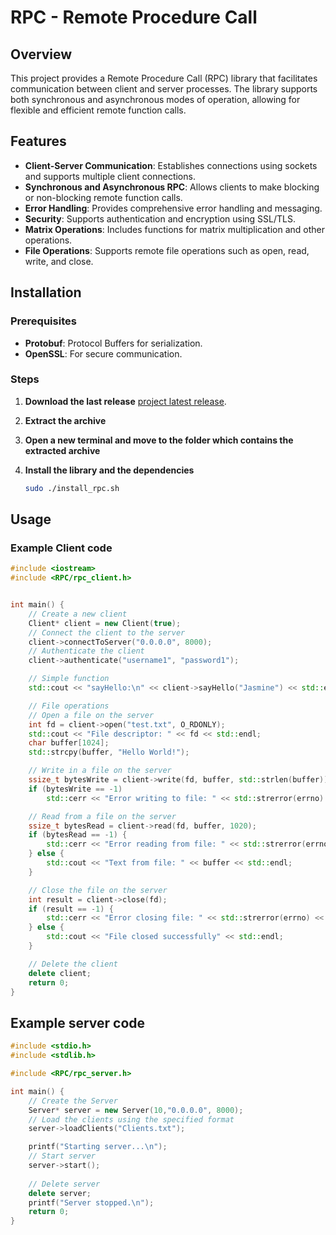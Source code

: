 # RPC - Remote Procedure Call

## Overview

This project provides a Remote Procedure Call (RPC) library that facilitates communication between client and server processes. The library supports both synchronous and asynchronous modes of operation, allowing for flexible and efficient remote function calls.

## Features

- **Client-Server Communication**: Establishes connections using sockets and supports multiple client connections.
- **Synchronous and Asynchronous RPC**: Allows clients to make blocking or non-blocking remote function calls.
- **Error Handling**: Provides comprehensive error handling and messaging.
- **Security**: Supports authentication and encryption using SSL/TLS.
- **Matrix Operations**: Includes functions for matrix multiplication and other operations.
- **File Operations**: Supports remote file operations such as open, read, write, and close.

## Installation

### Prerequisites

- **Protobuf**: Protocol Buffers for serialization.
- **OpenSSL**: For secure communication.

### Steps

1. **Download the last release**
[project latest release](https://github.com/BorcilaVasile/Remote-procedure-call-/releases/tag/RPC_libraryVersion1).


2. **Extract the archive**

3. **Open a new terminal and move to the folder which contains the extracted archive**

4. **Install the library and the dependencies**
    ```sh
    sudo ./install_rpc.sh
    ```

## Usage 

### Example Client code

```cpp
#include <iostream>
#include <RPC/rpc_client.h>


int main() {
    // Create a new client
    Client* client = new Client(true);
    // Connect the client to the server
    client->connectToServer("0.0.0.0", 8000);
    // Authenticate the client
    client->authenticate("username1", "password1");

    // Simple function
    std::cout << "sayHello:\n" << client->sayHello("Jasmine") << std::endl;

    // File operations
    // Open a file on the server
    int fd = client->open("test.txt", O_RDONLY);
    std::cout << "File descriptor: " << fd << std::endl;
    char buffer[1024];
    std::strcpy(buffer, "Hello World!");

    // Write in a file on the server
    ssize_t bytesWrite = client->write(fd, buffer, std::strlen(buffer));
    if (bytesWrite == -1)
        std::cerr << "Error writing to file: " << std::strerror(errno) << std::endl;

    // Read from a file on the server
    ssize_t bytesRead = client->read(fd, buffer, 1020);
    if (bytesRead == -1) {
        std::cerr << "Error reading from file: " << std::strerror(errno) << std::endl;
    } else {
        std::cout << "Text from file: " << buffer << std::endl;
    }

    // Close the file on the server
    int result = client->close(fd);
    if (result == -1) {
        std::cerr << "Error closing file: " << std::strerror(errno) << std::endl;
    } else {
        std::cout << "File closed successfully" << std::endl;
    }

    // Delete the client
    delete client;
    return 0;
}
```

## Example server code 
```cpp
#include <stdio.h>
#include <stdlib.h> 

#include <RPC/rpc_server.h>

int main() {
    // Create the Server
    Server* server = new Server(10,"0.0.0.0", 8000);
    // Load the clients using the specified format
    server->loadClients("Clients.txt");

    printf("Starting server...\n");
    // Start server
    server->start();
    
    // Delete server
    delete server;
    printf("Server stopped.\n");
    return 0;
}
```